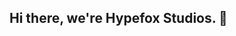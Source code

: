 ## Hi there, we're Hypefox Studios. 👋

<!--
🙋‍♀️ We entertain the world with amazing game servers, apps, and software. We also provide valuable services to both companies and consumers.
🌈 Most of our repositories are private (to protect our source code), but feel free to contribute to our public repositiories. We would love that!
👩‍💻 If you want to get in touch with us, email us at **info@hypefoxstudios.com**. We look forward to chatting with you!
🍿 Our entire team is based in Sweden.
-->
